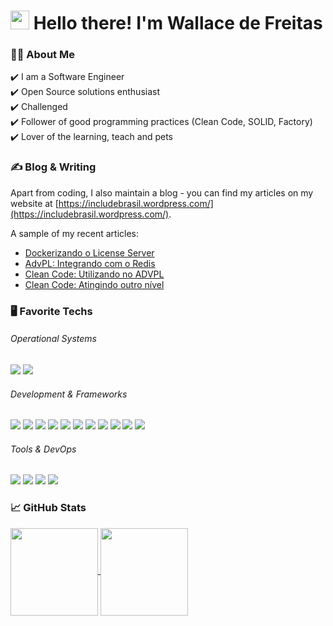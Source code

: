 <h1 align="left" id="macropower-title">
  <img src="https://raw.githubusercontent.com/MartinHeinz/MartinHeinz/master/wave.gif" width="30px" height="30px" /> 
  Hello there! I'm Wallace de Freitas
</h1>

### 🧑‍💻 About Me
:heavy_check_mark: I am a Software Engineer <br />
:heavy_check_mark: Open Source solutions enthusiast <br />
:heavy_check_mark: Challenged <br />
:heavy_check_mark: Follower of good programming practices (Clean Code, SOLID, Factory) <br />
:heavy_check_mark: Lover of the learning, teach and pets <br />

### &#x270d; Blog & Writing

Apart from coding, I also maintain a blog - you can find my articles on my website at [https://includebrasil.wordpress.com/](https://includebrasil.wordpress.com/).

A sample of my recent articles:

<!-- BLOG-POST-LIST:START -->
- [Dockerizando o License Server](https://includebrasil.wordpress.com/2022/03/13/dockerizando-o-license-server/)
- [AdvPL: Integrando com o Redis](https://includebrasil.wordpress.com/2022/02/15/advpl-integrando-com-o-redis/)
- [Clean Code: Utilizando no ADVPL](https://includebrasil.wordpress.com/2022/02/07/clean-code-utilizando-no-advpl/)
- [Clean Code: Atingindo outro nível](https://includebrasil.wordpress.com/2022/02/07/utilizando-clean-code/)
<!-- BLOG-POST-LIST:END -->

### :desktop_computer: Favorite Techs

###### Operational Systems
![](https://img.shields.io/badge/OS-Linux-informational?style=flat&logo=linux&logoColor=white&color=6272a4)
![](https://img.shields.io/badge/OS-MacOS-informational?style=flat&logo=apple&logoColor=white&color=6272a4)

###### Development & Frameworks
![](https://img.shields.io/badge/Code-HTML-informational?style=flat&logo=html5&logoColor=white&color=6272a4)
![](https://img.shields.io/badge/Code-CSS-informational?style=flat&logo=css3&logoColor=white&color=6272a4)
![](https://img.shields.io/badge/Code-JavaScript-informational?style=flat&logo=javascript&logoColor=white&color=6272a4)
![](https://img.shields.io/badge/Code-TypeScript-informational?style=flat&logo=typescript&logoColor=white&color=6272a4)
![](https://img.shields.io/badge/Code-Go-informational?style=flat&logo=go&logoColor=white&color=6272a4)
![](https://img.shields.io/badge/Shell-Bash-informational?style=flat&logo=gnu-bash&logoColor=white&color=6272a4)
![](https://img.shields.io/badge/Code-ReactJS-informational?style=flat&logo=react&logoColor=white&color=6272a4)
![](https://img.shields.io/badge/Code-NextJS-informational?style=flat&logo=next.js&logoColor=white&color=6272a4)
![](https://img.shields.io/badge/Code-NodeJS-informational?style=flat&logo=node.js&logoColor=white&color=6272a4)
![](https://img.shields.io/badge/Code-TailwindCSS-informational?style=flat&logo=tailwindcss&logoColor=white&color=6272a4)
![](https://img.shields.io/badge/Test-Vitest-informational?style=flat&logo=vitest&logoColor=white&color=6272a4)

###### Tools & DevOps
![](https://img.shields.io/badge/Tools-PostgreSQL-informational?style=flat&logo=postgresql&logoColor=white&color=6272a4)
![](https://img.shields.io/badge/Tools-SQL-informational?style=flat&logo=microsoft-sql-server&logoColor=white&color=6272a4)
![](https://img.shields.io/badge/Tools-Docker-informational?style=flat&logo=docker&logoColor=white&color=6272a4)
![](https://img.shields.io/badge/Tools-Redis-informational?style=flat&logo=redis&logoColor=white&color=6272a4)

### &#x1f4c8; GitHub Stats
<div style="display: inline_block", align="left">
  <a href="#">
  <img align="center" height="140"  src="https://github-readme-stats.vercel.app/api?username=wallacefreitas&count_private=true&show_icons=true&theme=tokyonight&border_radius=15px">
   </a>
  <a href="#">
 <img align="center" height="140" src="https://github-readme-stats.vercel.app/api/top-langs/?username=wallacefreitas&theme=tokyonight&border_radius=15px&layout=compact">
  </a>
</div>

<!--
**wallacefreitas/wallacefreitas** is a ✨ _special_ ✨ repository because its `README.md` (this file) appears on your GitHub profile.

Here are some ideas to get you started:

- 🔭 I’m currently working on ...
- 🌱 I’m currently learning ...
- 👯 I’m looking to collaborate on ...
- 🤔 I’m looking for help with ...
- 💬 Ask me about ...
- 📫 How to reach me: ...
- 😄 Pronouns: ...
- ⚡ Fun fact: ...
-->
